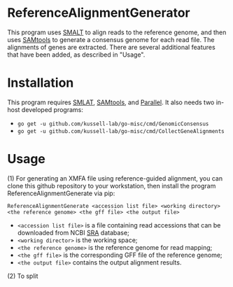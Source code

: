 # ReferenceAlignmentGenerator
This program uses [SMALT](http://www.sanger.ac.uk/science/tools/smalt-0) to align reads to the reference genome, and then uses [SAMtools](https://github.com/samtools/samtools) to generate a consensus genome for each read file. The alignments of genes are extracted.
There are several additional features that have been added, as described in "Usage".
# Installation
This program requires [SMLAT](http://www.sanger.ac.uk/science/tools/smalt-0), [SAMtools](https://github.com/samtools/samtools), and [Parallel](https://www.gnu.org/software/parallel/). It also needs two in-host developed programs:

* `go get -u github.com/kussell-lab/go-misc/cmd/GenomicConsensus`
* `go get -u github.com/kussell-lab/go-misc/cmd/CollectGeneAlignments`

# Usage

(1) For generating an XMFA file using reference-guided alignment, you can clone this github repository to your workstation, then
install the program ReferenceAlignmentGenerate via pip:


`ReferenceAlignmentGenerate <accession list file> <working directory> <the reference genome> <the gff file> <the output file>`
* `<accession list file>` is a file containing read accessions that can be downloaded from NCBI [SRA](https://www.ncbi.nlm.nih.gov/sra) database;
* `<working director>` is the working space; 
* `<the reference genome>` is the reference genome for read mapping;
* `<the gff file>` is the corresponding GFF file of the reference genome;
* `<the output file>` contains the output alignment results.

(2) To split 
